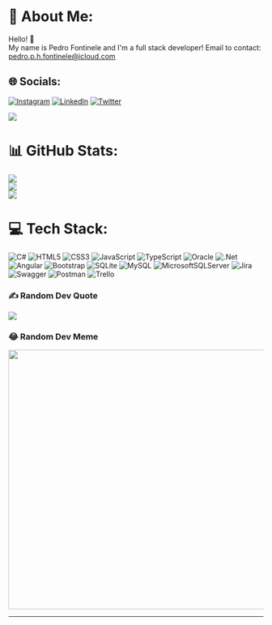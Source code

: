 # 💫 About Me:
Hello! 👋<br>My name is Pedro Fontinele and I'm a full stack developer!
Email to contact:  pedro.p.h.fontinele@icloud.com

## 🌐 Socials:
[![Instagram](https://img.shields.io/badge/Instagram-%23E4405F.svg?logo=Instagram&logoColor=white)](https://instagram.com/fontinele_pedro) [![LinkedIn](https://img.shields.io/badge/LinkedIn-%230077B5.svg?logo=linkedin&logoColor=white)](https://linkedin.com/in/pedro-fontinele) [![Twitter](https://img.shields.io/badge/Twitter-%231DA1F2.svg?logo=Twitter&logoColor=white)](https://twitter.com/fontinele_pedro) 

[![](https://visitcount.itsvg.in/api?id=pedro-fontinele&icon=5&color=6)](https://visitcount.itsvg.in)

# 📊 GitHub Stats:
![](https://github-readme-stats.vercel.app/api?username=pedro-fontinele&theme=tokyonight&hide_border=false&include_all_commits=true&count_private=true)<br/>
![](https://github-readme-streak-stats.herokuapp.com/?user=pedro-fontinele&theme=tokyonight&hide_border=false)<br/>
![](https://github-readme-stats.vercel.app/api/top-langs/?username=pedro-fontinele&theme=tokyonight&hide_border=false&include_all_commits=true&count_private=true&layout=compact) 

# 💻 Tech Stack:
![C#](https://img.shields.io/badge/c%23-%23239120.svg?style=for-the-badge&logo=c-sharp&logoColor=white) ![HTML5](https://img.shields.io/badge/html5-%23E34F26.svg?style=for-the-badge&logo=html5&logoColor=white) ![CSS3](https://img.shields.io/badge/css3-%231572B6.svg?style=for-the-badge&logo=css3&logoColor=white) ![JavaScript](https://img.shields.io/badge/javascript-%23323330.svg?style=for-the-badge&logo=javascript&logoColor=%23F7DF1E) ![TypeScript](https://img.shields.io/badge/typescript-%23007ACC.svg?style=for-the-badge&logo=typescript&logoColor=white) ![Oracle](https://img.shields.io/badge/Oracle-F80000?style=for-the-badge&logo=oracle&logoColor=white) ![.Net](https://img.shields.io/badge/.NET-5C2D91?style=for-the-badge&logo=.net&logoColor=white) ![Angular](https://img.shields.io/badge/angular-%23DD0031.svg?style=for-the-badge&logo=angular&logoColor=white) ![Bootstrap](https://img.shields.io/badge/bootstrap-%23563D7C.svg?style=for-the-badge&logo=bootstrap&logoColor=white) ![SQLite](https://img.shields.io/badge/sqlite-%2307405e.svg?style=for-the-badge&logo=sqlite&logoColor=white) ![MySQL](https://img.shields.io/badge/mysql-%2300f.svg?style=for-the-badge&logo=mysql&logoColor=white) ![MicrosoftSQLServer](https://img.shields.io/badge/Microsoft%20SQL%20Sever-CC2927?style=for-the-badge&logo=microsoft%20sql%20server&logoColor=white) ![Jira](https://img.shields.io/badge/jira-%230A0FFF.svg?style=for-the-badge&logo=jira&logoColor=white) ![Swagger](https://img.shields.io/badge/-Swagger-%23Clojure?style=for-the-badge&logo=swagger&logoColor=white) ![Postman](https://img.shields.io/badge/Postman-FF6C37?style=for-the-badge&logo=postman&logoColor=white) ![Trello](https://img.shields.io/badge/Trello-%23026AA7.svg?style=for-the-badge&logo=Trello&logoColor=white)

### ✍️ Random Dev Quote
![](https://quotes-github-readme.vercel.app/api?type=horizontal&theme=tokyonight)

### 😂 Random Dev Meme
<img src="https://random-memer.herokuapp.com/" width="512px"/>

---


